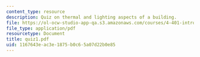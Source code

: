 ```yaml
---
content_type: resource
description: Quiz on thermal and lighting aspects of a building.
file: https://ol-ocw-studio-app-qa.s3.amazonaws.com/courses/4-401-introduction-to-building-technology-spring-2006/1167643eac3e1875b0c65a07d22b0e85_quiz1.pdf
file_type: application/pdf
resourcetype: Document
title: quiz1.pdf
uid: 1167643e-ac3e-1875-b0c6-5a07d22b0e85
---
```

